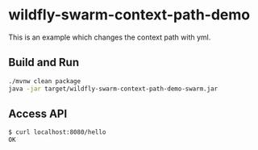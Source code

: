 # wildfly-swarm-context-path-demo

This is an example which changes the context path with yml.

## Build and Run

``` sh
./mvnw clean package
java -jar target/wildfly-swarm-context-path-demo-swarm.jar
```

## Access API

``` sh
$ curl localhost:8080/hello
OK
```